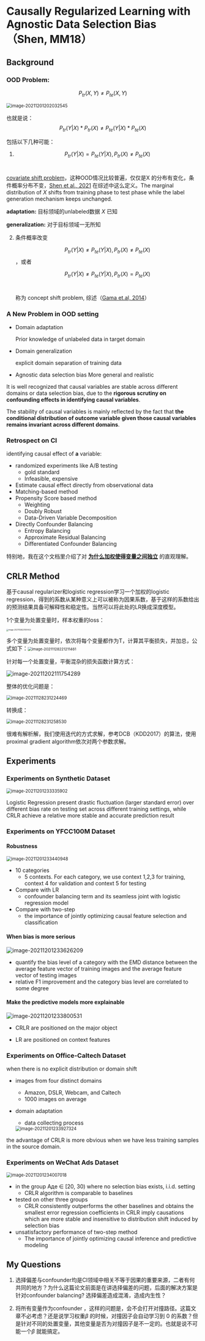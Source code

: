 # Causally Regularized Learning with Agnostic Data Selection Bias （Shen, MM18）

## Background

### OOD Problem:

$$
P_{tr}(X,Y) \ne P_{te}(X,Y)
$$

<img src="https://gitee.com/hanmingyue/picgo/raw/master/pic/image-20211201202032545.png" alt="image-20211201202032545" style="zoom: 80%;" align=center/>

也就是说：
$$
P_{tr}(Y|X)* P_{tr}(X)\ne P_{te}(Y|X)* P_{te}(X)
$$

包括以下几种可能：

1.  $$ P_{tr}(Y|X)= P_{te}(Y|X), P_{tr}(X) \ne P_{te}(X)$$​​​

   [covariate shift problem](https://blog.csdn.net/gzmfxy/article/details/78905042)，这种OOD情况比较普遍，仅仅是X 的分布有变化，条件概率分布不变，[Shen et al., 2021](http://arxiv.org/abs/2108.13624) 在综述中这么定义。The marginal distribution of $X$​​​ shifts from training phase to test phase while the label generation mechanism keeps unchanged.

   **adaptation:** 目标领域的unlabeled数据 $X$ 已知

   **generalization:** 对于目标领域一无所知

2. 条件概率改变

   $$ P_{tr}(Y|X)\ne P_{te}(Y|X), P_{tr}(X) \ne P_{te}(X)$$​  ，或者​

   $$ P_{tr}(Y|X)\ne P_{te}(Y|X), P_{tr}(X) = P_{te}(X)$$​

   称为 concept shift problem, 综述（[Gama et.al, 2014](https://dl.acm.org/doi/pdf/10.1145/2523813)）

### A New Problem in OOD setting

- Domain adaptation

  Prior knowledge of unlabeled data in target domain

- Domain generalization

  explicit domain separation of training data

- Agnostic data selection bias
  More general and realistic

It is well recognized that causal variables are stable across different domains or data selection bias, due to the **rigorous scrutiny on confounding effects in identifying causal variables**.

The stability of causal variables is mainly reflected by the fact that **the conditional distribution of outcome variable given those causal variables remains invariant across different domains**. 

### Retrospect on CI

identifying causal effect of **a** variable:

- randomized experiments like A/B testing 
  - gold standard 
  - Infeasible, expensive
-  Estimate causal effect directly from observational data
  - Matching-based method
  - Propensity  Score based method
    - Weighting
    - Doubly Robust
    - Data-Driven Variable Decomposition
  - Directly Confounder Balancing
    - Entropy Balancing
    - Approximate Residual Balancing
    - Differentiated Confounder Balancing

特别地，我在这个文档里介绍了对 **[为什么加权使得变量之间独立](https://github.com/badbadcode/Causality-NLP-Reading-List/blob/master/notes/%E4%B8%BA%E4%BB%80%E4%B9%88%E5%8A%A0%E6%9D%83%E5%8F%AF%E4%BB%A5%E4%BD%BF%E5%BE%97%E5%8F%98%E9%87%8F%E7%8B%AC%E7%AB%8B.md)** 的直观理解。

## CRLR Method

基于causal regularizer和logistic regression学习一个加权的logistic regression，得到的系数从某种意义上可以被称为因果系数，基于这样的系数给出的预测结果具备可解释性和稳定性。当然可以将此处的LR换成深度模型。

1个变量为处置变量时，样本权重的loss：

<img src="https://gitee.com/hanmingyue/picgo/raw/master/pic/image-20211128221051432.png" alt="image-20211128221051432" style="zoom: 33%;" />

多个变量为处置变量时，依次将每个变量都作为T，计算其平衡损失，并加总，公式如下：<img src="https://gitee.com/hanmingyue/picgo/raw/master/pic/image-20211128221211461.png" alt="image-20211128221211461" style="zoom: 67%;" />

针对每一个处置变量，平衡混杂的损失函数计算方式：

![image-20211202111754289](https://gitee.com/hanmingyue/picgo/raw/master/pic/image-20211202111754289.png)                                                                                                                                                                                                                                                                                                                                                                                                                                                                                                                                                                                                                                                                                                                                                                                                                                                         

整体的优化问题是：

<img src="https://gitee.com/hanmingyue/picgo/raw/master/pic/image-20211128231224469.png" alt="image-20211128231224469" style="zoom: 80%;" />

转换成：

<img src="https://gitee.com/hanmingyue/picgo/raw/master/pic/image-20211128231258530.png" alt="image-20211128231258530" style="zoom:80%;" />

很难有解析解，我们使用迭代的方式求解，参考DCB（KDD2017）的算法，使用proximal gradient algorithm依次对两个参数求解。



## Experiments

### **Experiments on Synthetic Dataset** 

<img src="https://gitee.com/hanmingyue/picgo/raw/master/pic/image-20211201233335902.png" alt="image-20211201233335902" style="zoom:80%;" />

Logistic Regression present drastic fluctuation (larger standard error) over different bias rate on testing set across different training settings, while CRLR achieve a relative more stable and accurate prediction result

### **Experiments on YFCC100M Dataset** 

#### Robustness

<img src="https://gitee.com/hanmingyue/picgo/raw/master/pic/image-20211201233440948.png" alt="image-20211201233440948" style="zoom:80%;" />

- 10 categories
  - 5 contexts. For each category, we use context 1,2,3 for training, context 4 for validation and context 5 for testing 
- Compare with LR
  - confounder balancing term and its seamless joint with logistic regression model
- Compare with two-step
  - the importance of jointly optimizing causal feature selection and classification

#### When bias is more serious 

![image-20211201233626209](https://gitee.com/hanmingyue/picgo/raw/master/pic/image-20211201233626209.png)

- quantify the  bias level of a category with the EMD distance between the average feature vector of training images and the average feature vector of testing images
- relative F1 improvement and the category bias level are correlated to some degree

#### Make the predictive models more explainable

![image-20211201233800531](https://gitee.com/hanmingyue/picgo/raw/master/pic/image-20211201233800531.png)

- CRLR are positioned on the major object

- LR are positioned on context features

### **Experiments on Office-Caltech Dataset** 

when there is no explicit distribution or domain shift

- images from four distinct domains

  - Amazon, DSLR, Webcam, and Caltech
  - 1000 images on average

- domain adaptation

  - data collecting process 

  <img src="https://gitee.com/hanmingyue/picgo/raw/master/pic/image-20211201233927324.png" alt="image-20211201233927324" style="zoom:80%;" />

the advantage of CRLR is more obvious when we have less training samples in the source domain. 

### **Experiments on WeChat Ads Dataset**

<img src="https://gitee.com/hanmingyue/picgo/raw/master/pic/image-20211201234007018.png" alt="image-20211201234007018" style="zoom:80%;" />

- in the group Aдe ∈ [20, 30) where no selection bias exists, i.i.d. setting
  - CRLR algorithm is comparable to baselines
- tested on other three groups
  - CRLR consistently outperforms the other baselines and obtains the smallest error
     regression coefficients in CRLR imply causations which are more stable and insensitive to distribution shift induced by selection bias
- unsatisfactory performance of two-step method
  - The importance of jointly optimizing causal inference and predictive modeling

## My Questions

1. 选择偏差与confounder均是CI领域中相关不等于因果的重要来源，二者有何共同的地方？为什么这篇论文前面是在讲选择偏差的问题，后面的解决方案是针对confounder balancing? 选择偏差造成混淆，造成内生性？

2. 将所有变量作为confounder ，这样的问题是，会不会打开对撞路径。这篇文章不必考虑？还是说学习权重$\beta$ 的时候，对撞因子会自动学习到 0 的系数？但是针对不同的处置变量，其他变量是否为对撞因子是不一定的。也就是说不可能一个$\beta$ 就能搞定。
